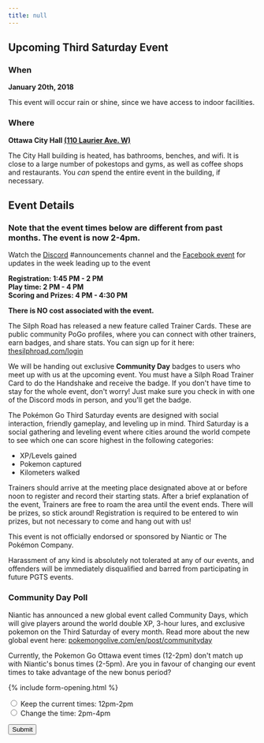 ```yaml
---
title: null
---
```


## Upcoming Third Saturday Event


### When

**January 20th, 2018**

This event will occur rain or shine, since we have access to indoor facilities.

### Where

**Ottawa City Hall [(110 Laurier Ave. W)](https://goo.gl/maps/8wgPXJ4Wkf32)**

The City Hall building is heated, has bathrooms, benches, and wifi. It is close to a large number of pokestops and gyms, as well as coffee shops and restaurants. You _can_ spend the entire event in the building, if necessary.

## Event Details

<div class="highlight"><h3>Note that the event times below are different from past months. The event is now 2-4pm.</h3></div>

Watch the [Discord](http://discord.me/pokeottawa) #announcements channel and the [Facebook event](https://www.facebook.com/events/526533707731053/) for updates in the week leading up to the event

**Registration: 1:45 PM - 2 PM  
Play time: 2 PM - 4 PM  
Scoring and Prizes: 4 PM - 4:30 PM**

**There is NO cost associated with the event.**

<div class="highlight">
 <p>The Silph Road has released a new feature called Trainer Cards. These are public community PoGo profiles, where you can connect with other trainers, earn badges, and share stats. You can sign up for it here: <a href="https://thesilphroad.com/login">thesilphroad.com/login</a></p>
 <p>We will be handing out exclusive <b>Community Day</b> badges to users who meet up with us at the upcoming event. You must have a Silph Road Trainer Card to do the Handshake and receive the badge. If you don't have time to stay for the whole event, don't worry! Just make sure you check in with one of the Discord mods in person, and you'll get the badge.</p>
</div>

The Pokémon Go Third Saturday events are designed with social interaction, friendly gameplay, and leveling up in mind. Third Saturday is a social gathering and leveling event where cities around the world compete to see which one can score highest in the following categories:

* XP/Levels gained
* Pokemon captured
* Kilometers walked

Trainers should arrive at the meeting place designated above at or before noon to register and record their starting stats. After a brief explanation of the event, Trainers are free to roam the area until the event ends. There will be prizes, so stick around! Registration is required to be entered to win prizes, but not necessary to come and hang out with us!

This event is not officially endorsed or sponsored by Niantic or The Pokémon Company.

Harassment of any kind is absolutely not tolerated at any of our events, and offenders will be immediately disqualified and barred from participating in future PGTS events.

<div class="highlight">
 <h3>Community Day Poll</h3>

<p>Niantic has announced a new global event called Community Days, which will give players around the world double XP, 3-hour lures, and exclusive pokemon on the Third Saturday of every month. Read more about the new global event here: <a href="https://pokemongolive.com/en/post/communityday" target="_blank">pokemongolive.com/en/post/communityday</a></p>

<p>Currently, the Pokemon Go Ottawa event times (12-2pm) don't match up with Niantic's bonus times (2-5pm). Are you in favour of changing our event times to take advantage of the new bonus period?</p>
 
 {% include form-opening.html %}

 <input id="old-time" type="radio" name="time" value="old-time"> <label for="old-time">Keep the current times: 12pm-2pm</label>
 <br>
 <input id="new-time" type="radio" name="time" value="new-time"> <label for="new-time">Change the time: 2pm-4pm</label>
 <br>
  
 <button type="submit">Submit</button>
    
</form>
</div>
